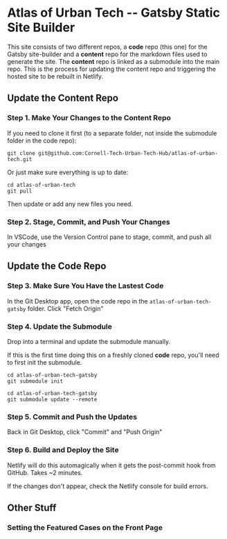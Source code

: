 # Atlas of Urban Tech -- Gatsby Static Site Builder

This site consists of two different repos, a **code** repo (this one) for the Gatsby site-builder and a **content** repo for the markdown files used to generate the site. The **content** repo is linked as a submodule into the main repo. This is the process for updating the content repo and triggering the hosted site to be rebuilt in Netlify.

## Update the Content Repo

### Step 1. Make Your Changes to the Content Repo

If you need to clone it first (to a separate folder, not inside the submodule folder in the code repo):

```
git clone git@github.com:Cornell-Tech-Urban-Tech-Hub/atlas-of-urban-tech.git
```

Or just make sure everything is up to date:

```
cd atlas-of-urban-tech
git pull
```

Then update or add any new files you need.

### Step 2. Stage, Commit, and Push Your Changes 

In VSCode, use the Version Control pane to stage, commit, and push all your changes

## Update the Code Repo

### Step 3. Make Sure You Have the Lastest Code

In the Git Desktop app, open the code repo in the `atlas-of-urban-tech-gatsby` folder. Click "Fetch Origin"

### Step 4. Update the Submodule

Drop into a terminal and update the submodule manually. 

If this is the first time doing this on a freshly cloned **code** repo, you'll need to first init the submodule.

```
cd atlas-of-urban-tech-gatsby
git submodule init
```


```
cd atlas-of-urban-tech-gatsby
git submodule update --remote
```
### Step 5. Commit and Push the Updates

Back in Git Desktop, click "Commit" and "Push Origin"

### Step 6. Build and Deploy the Site

Netlify will do this automagically when it gets the post-commit hook from GitHub. Takes ~2 minutes.

If the changes don't appear, check the Netlify console for build errors.


## Other Stuff

### Setting the Featured Cases on the Front Page

